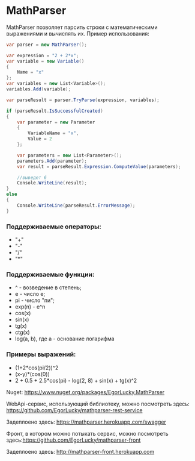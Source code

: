 # MathParser

MathParser позволяет парсить строки с математическими выражениями и вычислять их. Пример использования:

```cs
var parser = new MathParser();

var expression = "2 + 2*x";
var variable = new Variable()
{
    Name = "x"
};
var variables = new List<Variable>();
variables.Add(variable);

var parseResult = parser.TryParse(expression, variables);

if (parseResult.IsSuccessfulCreated)
{
    var parameter = new Parameter
    {
        VariableName = "x",
        Value = 2
    };

    var parameters = new List<Parameter>();
    parameters.Add(parameter);
    var result = parseResult.Expression.ComputeValue(parameters);

    //выведет 6
    Console.WriteLine(result);
}
else
{
    Console.WriteLine(parseResult.ErrorMessage);
}
```
### Поддерживаемые операторы:
- "+"
- "-"
- "/"
- "*"

### Поддерживаемые функции:
- ^ - возведение в степень;
- e - число e;
- pi - число "пи";
- exp(n) - e^n
- cos(x)
- sin(x)
- tg(x)
- ctg(x)
- log(a, b), где a - основание логарифма

### Примеры выражений:
- (1+2*cos(pi/2))^2
- (x-y)*(cos(0))
- 2 + 0.5 + 2.5*cos(pi) - log(2, 8) + sin(x) + tg(x)^2

Nuget: https://www.nuget.org/packages/EgorLucky.MathParser

WebApi-сервис, использующий библиотеку, можно посмотреть здесь: https://github.com/EgorLucky/mathparser-rest-service

Задеплоено здесь: https://mathparser.herokuapp.com/swagger

Фронт, в котором можно потыкать сервис, можно посмотреть здесь:https://github.com/EgorLucky/mathparser-front

Задеплоено здесь: http://mathparser-front.herokuapp.com
